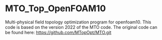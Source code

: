 # MTO_Top_OpenFOAM10
Multi-physical field topology optimization program for openfoam10. This code is based on the version 2022 of the MTO code. The original code can be found here: https://github.com/MTopOpt/MTO.git
